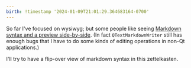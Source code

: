 ```yaml
---
birth: !timestamp '2024-01-09T21:01:29.364683164-0700'
---
```

So far I've focused on wysiwyg; but some people like seeing 
[Markdown syntax and a preview side-by-side](sync-QTextDocument-blocks-spans-with-source-range.md#two-pane_editor).  (In fact `QTextMarkdownWriter` still has enough bugs
that I have to do some kinds of editing operations in non-Qt applications.)

I'll try to have a flip-over view of markdown syntax in this zettelkasten.

